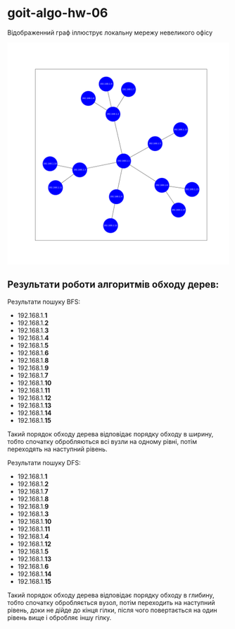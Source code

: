 # goit-algo-hw-06

Відображенний граф іллюструє локальну мережу невеликого офісу

![img_1.png](img_1.png)

## Результати роботи алгоритмів обходу дерев:
Результати пошуку BFS:

- 192.168.1.**1** 
- 192.168.1.**2**
- 192.168.1.**3**
- 192.168.1.**4**
- 192.168.1.**5**
- 192.168.1.**6**
- 192.168.1.**8**
- 192.168.1.**9**
- 192.168.1.**7**
- 192.168.1.**10** 
- 192.168.1.**11** 
- 192.168.1.**12** 
- 192.168.1.**13** 
- 192.168.1.**14** 
- 192.168.1.**15** 

Такий порядок обходу дерева відповідає порядку обходу в ширину, тобто спочатку обробляються всі вузли на одному рівні, потім переходять на наступний рівень.

Результати пошуку DFS:

- 192.168.1.**1** 
- 192.168.1.**2** 
- 192.168.1.**7** 
- 192.168.1.**8** 
- 192.168.1.**9** 
- 192.168.1.**3** 
- 192.168.1.**10** 
- 192.168.1.**11** 
- 192.168.1.**4** 
- 192.168.1.**12** 
- 192.168.1.**5** 
- 192.168.1.**13**
- 192.168.1.**6** 
- 192.168.1.**14** 
- 192.168.1.**15** 

Такий порядок обходу дерева відповідає порядку обходу в глибину, тобто спочатку обробляється вузол, потім переходить на наступний рівень, доки не дійде до кінця гілки, після чого повертається на один рівень вище і обробляє іншу гілку.